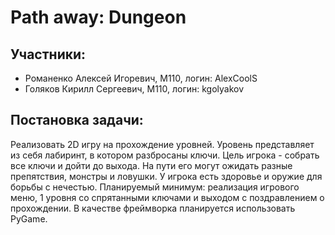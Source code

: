 # Path away: Dungeon

## Участники:
* Романенко Алексей Игоревич, М110, логин: AlexCoolS
* Голяков Кирилл Сергеевич, М110, логин: kgolyakov

## Постановка задачи:
Реализовать 2D игру на прохождение уровней. Уровень представляет из себя лабиринт, в котором разбросаны ключи. Цель игрока - собрать все ключи и дойти до выхода. На пути его могут ожидать разные препятствия, монстры и ловушки. У игрока есть здоровье и оружие для борьбы с нечестью.
Планируемый минимум: реализация игрового меню, 1 уровня со спрятанными ключами и выходом с поздравлением о прохождении.
В качестве фреймворка планируется использовать PyGame.
